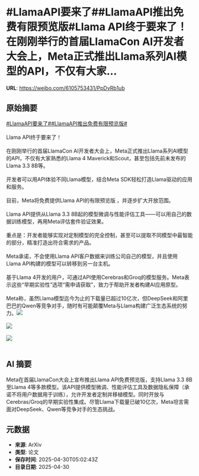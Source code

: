 # #LlamaAPI要来了##LlamaAPI推出免费有限预览版#Llama API终于要来了！在刚刚举行的首届LlamaCon AI开发者大会上，Meta正式推出Llama系列AI模型的API，不仅有大家...

**URL**: https://weibo.com/6105753431/PpDvRb1ub

## 原始摘要

<a href="https://m.weibo.cn/search?containerid=231522type%3D1%26t%3D10%26q%3D%23LlamaAPI%E8%A6%81%E6%9D%A5%E4%BA%86%23&amp;extparam=%23LlamaAPI%E8%A6%81%E6%9D%A5%E4%BA%86%23" data-hide=""><span class="surl-text">#LlamaAPI要来了#</span></a><a href="https://m.weibo.cn/search?containerid=231522type%3D1%26t%3D10%26q%3D%23LlamaAPI%E6%8E%A8%E5%87%BA%E5%85%8D%E8%B4%B9%E6%9C%89%E9%99%90%E9%A2%84%E8%A7%88%E7%89%88%23&amp;extparam=%23LlamaAPI%E6%8E%A8%E5%87%BA%E5%85%8D%E8%B4%B9%E6%9C%89%E9%99%90%E9%A2%84%E8%A7%88%E7%89%88%23" data-hide=""><span class="surl-text">#LlamaAPI推出免费有限预览版#</span></a><br><br>Llama API终于要来了！<br><br>在刚刚举行的首届LlamaCon AI开发者大会上，Meta正式推出Llama系列AI模型的API，不仅有大家熟悉的Llama 4 Maverick和Scout，甚至包括先前未发布的Llama 3.3 8B等。<br><br>开发者可以用API体验不同Llama模型，结合Meta SDK轻松打造Llama驱动的应用和服务。<br><br>目前，Meta将免费提供Llama API的有限预览版 ，并逐步扩大开放范围。<br><br>Llama API提供从Llama 3.3 8B起的模型微调与性能评估工具——可以用自己的数据训练模型，再用Meta评估套件验证效果。<br><br>重点是：开发者能够实现对定制模型的完全控制，甚至可以提取不同模型中最智能的部分，精准打造出符合需求的产品。<br><br>Meta承诺，不会使用Llama API客户数据来训练公司自己的模型，并且使用 Llama API构建的模型可以转移到另一台主机。<br><br>基于Llama 4开发的用户，可通过API使用Cerebras和Groq的模型服务。Meta表示这些“早期实验性”选项“需申请获取”，致力于帮助开发者构建AI应用原型。<br><br>Meta称，虽然Llama模型迄今为止的下载量已超过10亿次，但DeepSeek和阿里巴巴的Qwen等竞争对手，随时有可能颠覆Meta与Llama构建广泛生态系统的努力。<img style="" src="https://tvax3.sinaimg.cn/large/006Fd7o3gy1i0ypb9z8fnj31mu1e81bv.jpg" referrerpolicy="no-referrer"><br><br><img style="" src="https://tvax4.sinaimg.cn/large/006Fd7o3gy1i0ypbcgm7uj31mm17g19y.jpg" referrerpolicy="no-referrer"><br><br><img style="" src="https://tvax3.sinaimg.cn/large/006Fd7o3gy1i0ypbiujxzj31ms0y0k20.jpg" referrerpolicy="no-referrer"><br><br>

## AI 摘要

Meta在首届LlamaCon大会上宣布推出Llama API免费预览版，支持Llama 3.3 8B至Llama 4等多款模型。该API提供模型微调、性能评估工具及数据隐私保障（承诺不将用户数据用于训练），允许开发者定制并移植模型。同时开放与Cerebras/Groq的早期实验性集成。尽管Llama下载量已破10亿次，Meta坦言需面对DeepSeek、Qwen等竞争对手的生态挑战。

## 元数据

- **来源**: ArXiv
- **类型**: 论文
- **保存时间**: 2025-04-30T05:02:43Z
- **目录日期**: 2025-04-30
